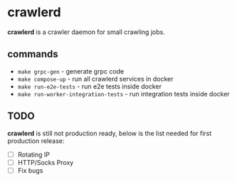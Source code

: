 # crawlerd

**crawlerd** is a crawler daemon for small crawling jobs. 

## commands
* `make grpc-gen` - generate grpc code
* `make compose-up` - run all crawlerd services in docker
* `make run-e2e-tests` - run e2e tests inside docker
* `make run-worker-integration-tests` - run integration tests inside docker

## TODO
**crawlerd** is still not production ready, below is the list needed for first production release:
- [ ] Rotating IP
- [ ] HTTP/Socks Proxy
- [ ] Fix bugs
